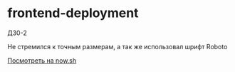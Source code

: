 # frontend-deployment
ДЗ0-2

Не стремился к точным размерам, а так же использовал шрифт Roboto

<a href="https://frontend-deployment-klbufsa05.now.sh/">Посмотреть на now.sh</a>
